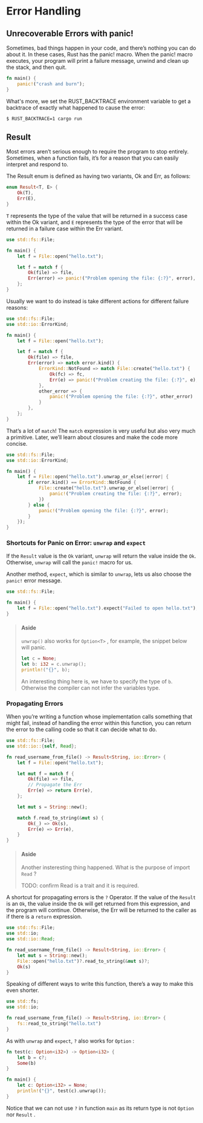 # Error Handling

## Unrecoverable Errors with panic!

Sometimes, bad things happen in your code, and there’s nothing you can do about it. In these cases, Rust has the panic! macro. When the panic! macro executes, your program will print a failure message, unwind and clean up the stack, and then quit.

~~~rust
fn main() {
    panic!("crash and burn");
}
~~~

What's more, we set the RUST_BACKTRACE environment variable to get a backtrace of exactly what happened to cause the error:

~~~
$ RUST_BACKTRACE=1 cargo run
~~~



## Result
Most errors aren’t serious enough to require the program to stop entirely. Sometimes, when a function fails, it’s for a reason that you can easily interpret and respond to.

The Result enum is defined as having two variants, Ok and Err, as follows:

~~~rust
enum Result<T, E> {
    Ok(T),
    Err(E),
}
~~~
`T` represents the type of the value that will be returned in a success case within the Ok variant, and `E` represents the type of the error that will be returned in a failure case within the Err variant.

~~~rust
use std::fs::File;

fn main() {
    let f = File::open("hello.txt");

    let f = match f {
        Ok(file) => file,
        Err(error) => panic!("Problem opening the file: {:?}", error),
    };
}
~~~

Usually we want to do instead is take different actions for different failure reasons:

~~~rust
use std::fs::File;
use std::io::ErrorKind;

fn main() {
    let f = File::open("hello.txt");

    let f = match f {
        Ok(file) => file,
        Err(error) => match error.kind() {
            ErrorKind::NotFound => match File::create("hello.txt") {
                Ok(fc) => fc,
                Err(e) => panic!("Problem creating the file: {:?}", e),
            },
            other_error => {
                panic!("Problem opening the file: {:?}", other_error)
            }
        },
    };
}
~~~

That’s a lot of `match`! The `match` expression is very useful but also very much a primitive. Later, we’ll learn about closures and make the code more concise.

~~~rust
use std::fs::File;
use std::io::ErrorKind;

fn main() {
    let f = File::open("hello.txt").unwrap_or_else(|error| {
        if error.kind() == ErrorKind::NotFound {
            File::create("hello.txt").unwrap_or_else(|error| {
                panic!("Problem creating the file: {:?}", error);
            })
        } else {
            panic!("Problem opening the file: {:?}", error);
        }
    });
}
~~~

### Shortcuts for Panic on Error: `unwrap` and `expect`
If the `Result` value is the `Ok` variant, `unwrap` will return the value inside the `Ok`. Otherwise, `unwrap` will call the `panic!` macro for us.

Another method, `expect`, which is similar to `unwrap`, lets us also choose the `panic!` error message. 
~~~rust
use std::fs::File;

fn main() {
    let f = File::open("hello.txt").expect("Failed to open hello.txt");
}
~~~

> #### Aside
> 
> `unwrap()` also works for `Option<T>` , for example, the snippet below will panic.
> ~~~rust
> let c = None;
> let b: i32 = c.unwrap();
> println!("{}", b);
> ~~~
> An interesting thing here is, we have to specify the type of `b`. Otherwise the compiler can not infer the variables type.

### Propagating Errors
When you’re writing a function whose implementation calls something that might fail, instead of handling the error within this function, you can return the error to the calling code so that it can decide what to do.

~~~rust
use std::fs::File;
use std::io::{self, Read};

fn read_username_from_file() -> Result<String, io::Error> {
    let f = File::open("hello.txt");

    let mut f = match f {
        Ok(file) => file,
        // Propagate the Err
        Err(e) => return Err(e),
    };

    let mut s = String::new();

    match f.read_to_string(&mut s) {
        Ok(_) => Ok(s),
        Err(e) => Err(e),
    }
}
~~~

> #### Aside
> 
> Another insteresting thing happened. What is the purpose of import `Read` ?
> 
> TODO: confirm Read is a trait and it is required.

A shortcut for propagating errors is the `?` Operator. If the value of the `Result` is an `Ok`, the value inside the `Ok` will get returned from this expression, and the program will continue. Otherwise, the Err will be returned to the caller as if there is a `return` expression.

~~~rust
use std::fs::File;
use std::io;
use std::io::Read;

fn read_username_from_file() -> Result<String, io::Error> {
    let mut s = String::new();
    File::open("hello.txt")?.read_to_string(&mut s)?;
    Ok(s)
}
~~~
Speaking of different ways to write this function, there’s a way to make this even shorter.
~~~rust
use std::fs;
use std::io;

fn read_username_from_file() -> Result<String, io::Error> {
    fs::read_to_string("hello.txt")
}
~~~

As with `unwrap` and `expect`, `?` also works for `Option` :
~~~rust
fn test(c: Option<i32>) -> Option<i32> {
    let b = c?;
    Some(b)
}

fn main() {
    let c: Option<i32> = None;
    println!("{}", test(c).unwrap());
}
~~~
Notice that we can not use `?` in function `main` as its return type is not `Option` nor `Result` .

